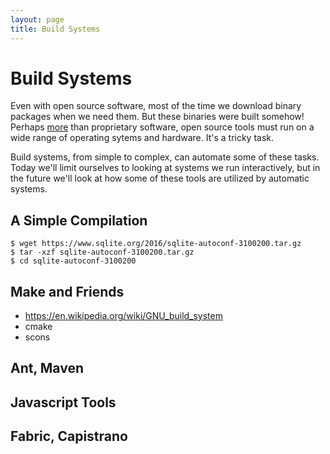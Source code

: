 ```yaml
---
layout: page
title: Build Systems
---
```


# Build Systems

Even with open source software, most of the time we download binary packages when we need them. But these binaries were built somehow! Perhaps [more](https://www.netbsd.org/) than proprietary software, open source tools must run on a wide range of operating sytems and hardware. It's a tricky task.

Build systems, from simple to complex, can automate some of these tasks. Today we'll limit ourselves to looking at systems we run interactively, but in the future we'll look at how some of these tools are utilized by automatic systems.

## A Simple Compilation

```
$ wget https://www.sqlite.org/2016/sqlite-autoconf-3100200.tar.gz
$ tar -xzf sqlite-autoconf-3100200.tar.gz
$ cd sqlite-autoconf-3100200

```

## Make and Friends

* https://en.wikipedia.org/wiki/GNU_build_system
* cmake
* scons

## Ant, Maven

## Javascript Tools

## Fabric, Capistrano
